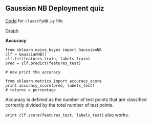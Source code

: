 ## Gaussian NB Deployment quiz

[Code](https://github.com/jpalmerr/Udacity-machine-learning/blob/master/public/classifyNBsklearn.png)
for `classifyNB.py` file.

[Graph](https://github.com/jpalmerr/Udacity-machine-learning/blob/master/public/classifyNBsklearnGraph.png)

**Accuracy**

```
from sklearn.naive_bayes import GaussianNB
clf = GaussianNB()
clf.fit(features_train, labels_train)
pred = clf.predict(features_test)

# now print the accuracy

from sklearn.metrics import accuracy_score
print accuracy_score(pred, labels_test)
# returns a percentage
```
Accuracy is defined as the number of test points that are classified correctly divided by the total number of test points.

`print clf.score(features_test, labels_test)`
also works.
